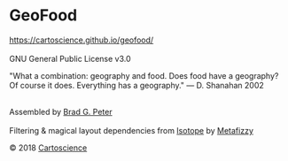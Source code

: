 # GeoFood

https://cartoscience.github.io/geofood/
<br><br>
GNU General Public License v3.0
<br>

"What a combination: geography and food. Does food have a geography? Of course it does. Everything has a geography." — D. Shanahan 2002

<br>
Assembled by <a target="_blank" rel="noopener noreferrer" href="http://bradpeter.com/">Brad G. Peter</a>
<br><br>
Filtering & magical layout dependencies from <a target="_blank" rel="noopener noreferrer" href="https://isotope.metafizzy.co/">Isotope</a> by <a target="_blank" rel="noopener noreferrer" href="https://metafizzy.co/">Metafizzy</a>

&copy; 2018 <a target="_blank" rel="noopener noreferrer" href="https://cartoscience.com">Cartoscience</a>
